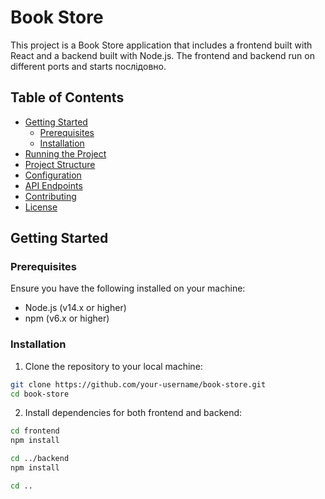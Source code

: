 # Book Store

This project is a Book Store application that includes a frontend built with React and a backend built with Node.js. The frontend and backend run on different ports and starts послідовно.

## Table of Contents

- [Getting Started](#getting-started)
  - [Prerequisites](#prerequisites)
  - [Installation](#installation)
- [Running the Project](#running-the-project)
- [Project Structure](#project-structure)
- [Configuration](#configuration)
- [API Endpoints](#api-endpoints)
- [Contributing](#contributing)
- [License](#license)

## Getting Started

### Prerequisites

Ensure you have the following installed on your machine:

- Node.js (v14.x or higher)
- npm (v6.x or higher)

### Installation

1. Clone the repository to your local machine:

```bash
git clone https://github.com/your-username/book-store.git
cd book-store
```

2. Install dependencies for both frontend and backend:

```bash
cd frontend
npm install

cd ../backend
npm install

cd ..
```
